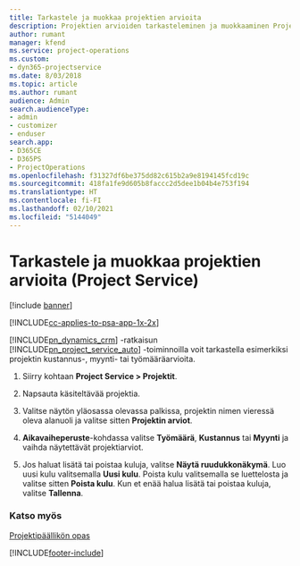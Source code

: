 ```yaml
---
title: Tarkastele ja muokkaa projektien arvioita
description: Projektien arvioiden tarkasteleminen ja muokkaaminen Project Servicessä
author: rumant
manager: kfend
ms.service: project-operations
ms.custom:
- dyn365-projectservice
ms.date: 8/03/2018
ms.topic: article
ms.author: rumant
audience: Admin
search.audienceType:
- admin
- customizer
- enduser
search.app:
- D365CE
- D365PS
- ProjectOperations
ms.openlocfilehash: f31327df6be375dd82c615b2a9e8194145fcd19c
ms.sourcegitcommit: 418fa1fe9d605b8faccc2d5dee1b04b4e753f194
ms.translationtype: HT
ms.contentlocale: fi-FI
ms.lasthandoff: 02/10/2021
ms.locfileid: "5144049"
---
```

# <a name="view-and-edit-project-estimates-project-service"></a>Tarkastele ja muokkaa projektien arvioita (Project Service)

[!include [banner](../includes/psa-now-project-operations.md)]

[!INCLUDE[cc-applies-to-psa-app-1x-2x](../includes/cc-applies-to-psa-app-1x-2x.md)]

[!INCLUDE[pn_dynamics_crm](../includes/pn-dynamics-crm.md)] -ratkaisun [!INCLUDE[pn_project_service_auto](../includes/pn-project-service-auto.md)] -toiminnoilla voit tarkastella esimerkiksi projektin kustannus-, myynti- tai työmääräarvioita.  
  
1.  Siirry kohtaan **Project Service > Projektit**.  
  
2.  Napsauta käsiteltävää projektia.  
  
3.  Valitse näytön yläosassa olevassa palkissa, projektin nimen vieressä oleva alanuoli ja valitse sitten **Projektin arviot**.  
  
4.  **Aikavaiheperuste**-kohdassa valitse **Työmäärä**, **Kustannus** tai **Myynti** ja vaihda näytettävät projektiarviot.  
  
5.  Jos haluat lisätä tai poistaa kuluja, valitse **Näytä ruudukkonäkymä**. Luo uusi kulu valitsemalla **Uusi kulu**. Poista kulu valitsemalla se luettelosta ja valitse sitten **Poista kulu**. Kun et enää halua lisätä tai poistaa kuluja, valitse **Tallenna**.  
  
### <a name="see-also"></a>Katso myös  
 [Projektipäällikön opas](../psa/project-manager-guide.md)


[!INCLUDE[footer-include](../includes/footer-banner.md)]